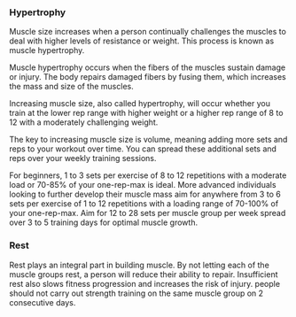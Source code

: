 ### Hypertrophy
Muscle size increases when a person continually challenges the muscles to deal with higher levels of resistance or weight. This process is known as muscle hypertrophy.

Muscle hypertrophy occurs when the fibers of the muscles sustain damage or injury. The body repairs damaged fibers by fusing them, which increases the mass and size of the muscles.

Increasing muscle size, also called hypertrophy, will occur whether you train at the lower rep range with higher weight or a higher rep range of 8 to 12 with a moderately challenging weight.

 The key to increasing muscle size is volume, meaning adding more sets and reps to your workout over time. You can spread these additional sets and reps over your weekly training sessions.

For beginners, 1 to 3 sets per exercise of 8 to 12 repetitions with a moderate load or 70-85% of your one-rep-max is ideal. More advanced individuals looking to further develop their muscle mass aim for anywhere from 3 to 6 sets per exercise of 1 to 12 repetitions with a loading range of 70-100% of your one-rep-max. Aim for 12 to 28 sets per muscle group per week spread over 3 to 5 training days for optimal muscle growth.

### Rest
Rest plays an integral part in building muscle. By not letting each of the muscle groups rest, a person will reduce their ability to repair. Insufficient rest also slows fitness progression and increases the risk of injury. people should not carry out strength training on the same muscle group on 2 consecutive days.
